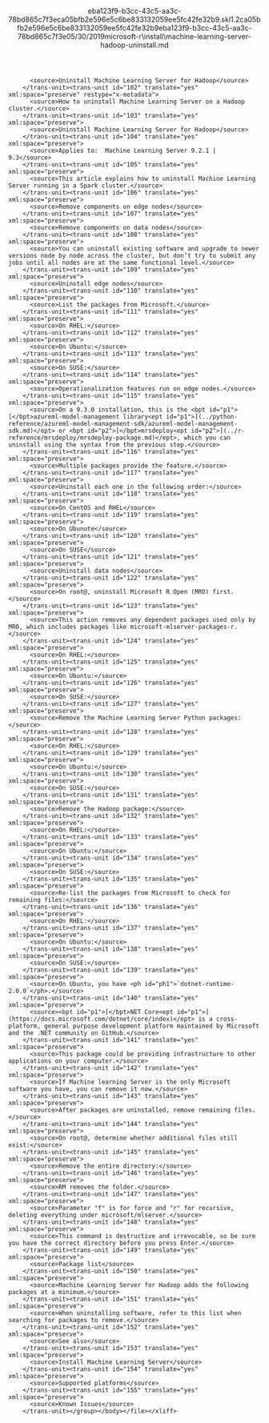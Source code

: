 <?xml version="1.0"?><xliff version="1.2" xmlns="urn:oasis:names:tc:xliff:document:1.2" xmlns:xsi="http://www.w3.org/2001/XMLSchema-instance" xsi:schemaLocation="urn:oasis:names:tc:xliff:document:1.2 xliff-core-1.2-transitional.xsd"><file datatype="xml" original="machine-learning-server-hadoop-uninstall.md" source-language="en-US" target-language="en-US"><header><tool tool-id="mdxliff" tool-name="mdxliff" tool-version="1.0-8ab897d" tool-company="Microsoft" /><xliffext:skl_file_name xmlns:xliffext="urn:microsoft:content:schema:xliffextensions">eba123f9-b3cc-43c5-aa3c-78bd865c7f3eca05bfb2e596e5c6be833132059ee5fc42fe32b9.skl</xliffext:skl_file_name><xliffext:version xmlns:xliffext="urn:microsoft:content:schema:xliffextensions">1.2</xliffext:version><xliffext:ms.openlocfilehash xmlns:xliffext="urn:microsoft:content:schema:xliffextensions">ca05bfb2e596e5c6be833132059ee5fc42fe32b9</xliffext:ms.openlocfilehash><xliffext:ms.sourcegitcommit xmlns:xliffext="urn:microsoft:content:schema:xliffextensions">eba123f9-b3cc-43c5-aa3c-78bd865c7f3e</xliffext:ms.sourcegitcommit><xliffext:ms.lasthandoff xmlns:xliffext="urn:microsoft:content:schema:xliffextensions">05/30/2019</xliffext:ms.lasthandoff><xliffext:ms.openlocfilepath xmlns:xliffext="urn:microsoft:content:schema:xliffextensions">microsoft-r\install\machine-learning-server-hadoop-uninstall.md</xliffext:ms.openlocfilepath></header><body><group id="content" extype="content"><trans-unit id="101" translate="yes" xml:space="preserve" restype="x-metadata">
          <source>Uninstall Machine Learning Server for Hadoop</source>
        </trans-unit><trans-unit id="102" translate="yes" xml:space="preserve" restype="x-metadata">
          <source>How to uninstall Machine Learning Server on a Hadoop cluster.</source>
        </trans-unit><trans-unit id="103" translate="yes" xml:space="preserve">
          <source>Uninstall Machine Learning Server for Hadoop</source>
        </trans-unit><trans-unit id="104" translate="yes" xml:space="preserve">
          <source>Applies to:  Machine Learning Server 9.2.1 | 9.3</source>
        </trans-unit><trans-unit id="105" translate="yes" xml:space="preserve">
          <source>This article explains how to uninstall Machine Learning Server running in a Spark cluster.</source>
        </trans-unit><trans-unit id="106" translate="yes" xml:space="preserve">
          <source>Remove components on edge nodes</source>
        </trans-unit><trans-unit id="107" translate="yes" xml:space="preserve">
          <source>Remove components on data nodes</source>
        </trans-unit><trans-unit id="108" translate="yes" xml:space="preserve">
          <source>You can uninstall existing software and upgrade to newer versions node by node across the cluster, but don’t try to submit any jobs until all nodes are at the same functional level.</source>
        </trans-unit><trans-unit id="109" translate="yes" xml:space="preserve">
          <source>Uninstall edge nodes</source>
        </trans-unit><trans-unit id="110" translate="yes" xml:space="preserve">
          <source>List the packages from Microsoft.</source>
        </trans-unit><trans-unit id="111" translate="yes" xml:space="preserve">
          <source>On RHEL:</source>
        </trans-unit><trans-unit id="112" translate="yes" xml:space="preserve">
          <source>On Ubuntu:</source>
        </trans-unit><trans-unit id="113" translate="yes" xml:space="preserve">
          <source>On SUSE:</source>
        </trans-unit><trans-unit id="114" translate="yes" xml:space="preserve">
          <source>Operationalization features run on edge nodes.</source>
        </trans-unit><trans-unit id="115" translate="yes" xml:space="preserve">
          <source>On a 9.3.0 installation, this is the <bpt id="p1">[</bpt>azureml-model-management library<ept id="p1">](../python-reference/azureml-model-management-sdk/azureml-model-management-sdk.md)</ept> or <bpt id="p2">[</bpt>mrsdeploy<ept id="p2">](../r-reference/mrsdeploy/mrsdeploy-package.md)</ept>, which you can uninstall using the syntax from the previous step.</source>
        </trans-unit><trans-unit id="116" translate="yes" xml:space="preserve">
          <source>Multiple packages provide the feature.</source>
        </trans-unit><trans-unit id="117" translate="yes" xml:space="preserve">
          <source>Uninstall each one in the following order:</source>
        </trans-unit><trans-unit id="118" translate="yes" xml:space="preserve">
          <source>On CentOS and RHEL</source>
        </trans-unit><trans-unit id="119" translate="yes" xml:space="preserve">
          <source>On Ubunute</source>
        </trans-unit><trans-unit id="120" translate="yes" xml:space="preserve">
          <source>On SUSE</source>
        </trans-unit><trans-unit id="121" translate="yes" xml:space="preserve">
          <source>Uninstall data nodes</source>
        </trans-unit><trans-unit id="122" translate="yes" xml:space="preserve">
          <source>On root@, uninstall Microsoft R Open (MRO) first.</source>
        </trans-unit><trans-unit id="123" translate="yes" xml:space="preserve">
          <source>This action removes any dependent packages used only by MRO, which includes packages like microsoft-mlserver-packages-r.</source>
        </trans-unit><trans-unit id="124" translate="yes" xml:space="preserve">
          <source>On RHEL:</source>
        </trans-unit><trans-unit id="125" translate="yes" xml:space="preserve">
          <source>On Ubuntu:</source>
        </trans-unit><trans-unit id="126" translate="yes" xml:space="preserve">
          <source>On SUSE:</source>
        </trans-unit><trans-unit id="127" translate="yes" xml:space="preserve">
          <source>Remove the Machine Learning Server Python packages:</source>
        </trans-unit><trans-unit id="128" translate="yes" xml:space="preserve">
          <source>On RHEL:</source>
        </trans-unit><trans-unit id="129" translate="yes" xml:space="preserve">
          <source>On Ubuntu:</source>
        </trans-unit><trans-unit id="130" translate="yes" xml:space="preserve">
          <source>On SUSE:</source>
        </trans-unit><trans-unit id="131" translate="yes" xml:space="preserve">
          <source>Remove the Hadoop package:</source>
        </trans-unit><trans-unit id="132" translate="yes" xml:space="preserve">
          <source>On RHEL:</source>
        </trans-unit><trans-unit id="133" translate="yes" xml:space="preserve">
          <source>On Ubuntu:</source>
        </trans-unit><trans-unit id="134" translate="yes" xml:space="preserve">
          <source>On SUSE:</source>
        </trans-unit><trans-unit id="135" translate="yes" xml:space="preserve">
          <source>Re-list the packages from Microsoft to check for remaining files:</source>
        </trans-unit><trans-unit id="136" translate="yes" xml:space="preserve">
          <source>On RHEL:</source>
        </trans-unit><trans-unit id="137" translate="yes" xml:space="preserve">
          <source>On Ubuntu:</source>
        </trans-unit><trans-unit id="138" translate="yes" xml:space="preserve">
          <source>On SUSE:</source>
        </trans-unit><trans-unit id="139" translate="yes" xml:space="preserve">
          <source>On Ubuntu, you have <ph id="ph1">`dotnet-runtime-2.0.0`</ph>.</source>
        </trans-unit><trans-unit id="140" translate="yes" xml:space="preserve">
          <source><bpt id="p1">[</bpt>NET Core<ept id="p1">](https://docs.microsoft.com/dotnet/core/index)</ept> is a cross-platform, general purpose development platform maintained by Microsoft and the .NET community on GitHub.</source>
        </trans-unit><trans-unit id="141" translate="yes" xml:space="preserve">
          <source>This package could be providing infrastructure to other applications on your computer.</source>
        </trans-unit><trans-unit id="142" translate="yes" xml:space="preserve">
          <source>If Machine learning Server is the only Microsoft software you have, you can remove it now.</source>
        </trans-unit><trans-unit id="143" translate="yes" xml:space="preserve">
          <source>After packages are uninstalled, remove remaining files.</source>
        </trans-unit><trans-unit id="144" translate="yes" xml:space="preserve">
          <source>On root@, determine whether additional files still exist:</source>
        </trans-unit><trans-unit id="145" translate="yes" xml:space="preserve">
          <source>Remove the entire directory:</source>
        </trans-unit><trans-unit id="146" translate="yes" xml:space="preserve">
          <source>RM removes the folder.</source>
        </trans-unit><trans-unit id="147" translate="yes" xml:space="preserve">
          <source>Parameter "f" is for force and "r" for recursive, deleting everything under microsoft/mlserver.</source>
        </trans-unit><trans-unit id="148" translate="yes" xml:space="preserve">
          <source>This command is destructive and irrevocable, so be sure you have the correct directory before you press Enter.</source>
        </trans-unit><trans-unit id="149" translate="yes" xml:space="preserve">
          <source>Package list</source>
        </trans-unit><trans-unit id="150" translate="yes" xml:space="preserve">
          <source>Machine Learning Server for Hadoop adds the following packages at a minimum.</source>
        </trans-unit><trans-unit id="151" translate="yes" xml:space="preserve">
          <source>When uninstalling software, refer to this list when searching for packages to remove.</source>
        </trans-unit><trans-unit id="152" translate="yes" xml:space="preserve">
          <source>See also</source>
        </trans-unit><trans-unit id="153" translate="yes" xml:space="preserve">
          <source>Install Machine Learning Server</source>
        </trans-unit><trans-unit id="154" translate="yes" xml:space="preserve">
          <source>Supported platforms</source>
        </trans-unit><trans-unit id="155" translate="yes" xml:space="preserve">
          <source>Known Issues</source>
        </trans-unit></group></body></file></xliff>